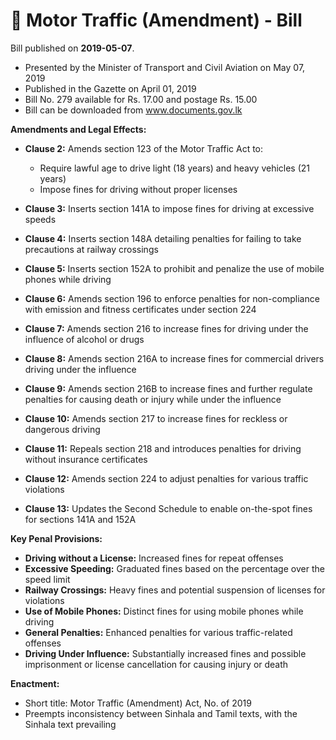 # 📄  Motor Traffic (Amendment) - Bill

Bill published on **2019-05-07**.

- Presented by the Minister of Transport and Civil Aviation on May 07, 2019
- Published in the Gazette on April 01, 2019
- Bill No. 279 available for Rs. 17.00 and postage Rs. 15.00
- Bill can be downloaded from www.documents.gov.lk

**Amendments and Legal Effects:**

- **Clause 2:** Amends section 123 of the Motor Traffic Act to:
  - Require lawful age to drive light (18 years) and heavy vehicles (21 years)
  - Impose fines for driving without proper licenses

- **Clause 3:** Inserts section 141A to impose fines for driving at excessive speeds

- **Clause 4:** Inserts section 148A detailing penalties for failing to take precautions at railway crossings

- **Clause 5:** Inserts section 152A to prohibit and penalize the use of mobile phones while driving

- **Clause 6:** Amends section 196 to enforce penalties for non-compliance with emission and fitness certificates under section 224

- **Clause 7:** Amends section 216 to increase fines for driving under the influence of alcohol or drugs

- **Clause 8:** Amends section 216A to increase fines for commercial drivers driving under the influence

- **Clause 9:** Amends section 216B to increase fines and further regulate penalties for causing death or injury while under the influence

- **Clause 10:** Amends section 217 to increase fines for reckless or dangerous driving

- **Clause 11:** Repeals section 218 and introduces penalties for driving without insurance certificates

- **Clause 12:** Amends section 224 to adjust penalties for various traffic violations

- **Clause 13:** Updates the Second Schedule to enable on-the-spot fines for sections 141A and 152A

**Key Penal Provisions:**

- **Driving without a License:** Increased fines for repeat offenses
- **Excessive Speeding:** Graduated fines based on the percentage over the speed limit
- **Railway Crossings:** Heavy fines and potential suspension of licenses for violations
- **Use of Mobile Phones:** Distinct fines for using mobile phones while driving
- **General Penalties:** Enhanced penalties for various traffic-related offenses
- **Driving Under Influence:** Substantially increased fines and possible imprisonment or license cancellation for causing injury or death

**Enactment:**
- Short title: Motor Traffic (Amendment) Act, No. of 2019
- Preempts inconsistency between Sinhala and Tamil texts, with the Sinhala text prevailing
